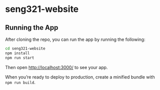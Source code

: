 # seng321-website

## Running the App

After cloning the repo, you can run the app by running the following:

```sh
cd seng321-website
npm install
npm run start
```

Then open [http://localhost:3000/](http://localhost:3000/) to see your app.<br>

When you’re ready to deploy to production, create a minified bundle with `npm run build`.